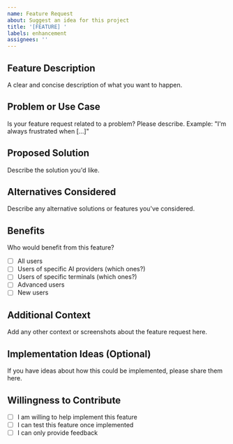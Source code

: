 ```yaml
---
name: Feature Request
about: Suggest an idea for this project
title: '[FEATURE] '
labels: enhancement
assignees: ''
---
```


## Feature Description

A clear and concise description of what you want to happen.

## Problem or Use Case

Is your feature request related to a problem? Please describe.
Example: "I'm always frustrated when [...]"

## Proposed Solution

Describe the solution you'd like.

## Alternatives Considered

Describe any alternative solutions or features you've considered.

## Benefits

Who would benefit from this feature?
- [ ] All users
- [ ] Users of specific AI providers (which ones?)
- [ ] Users of specific terminals (which ones?)
- [ ] Advanced users
- [ ] New users

## Additional Context

Add any other context or screenshots about the feature request here.

## Implementation Ideas (Optional)

If you have ideas about how this could be implemented, please share them here.

## Willingness to Contribute

- [ ] I am willing to help implement this feature
- [ ] I can test this feature once implemented
- [ ] I can only provide feedback
